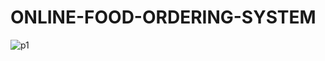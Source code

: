 # ONLINE-FOOD-ORDERING-SYSTEM
![p1](https://github.com/RakshanaS1707/SWIGGY-ONLINE-FOOD-ORDERING-SYSTEM/assets/117162224/15dc67e9-26c9-4a0e-b55a-a810686f3743)
